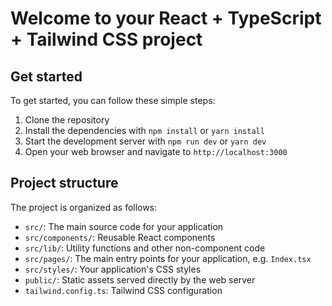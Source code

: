 # Welcome to your React + TypeScript + Tailwind CSS project

## Get started

To get started, you can follow these simple steps:

1. Clone the repository
2. Install the dependencies with `npm install` or `yarn install`
3. Start the development server with `npm run dev` or `yarn dev`
4. Open your web browser and navigate to `http://localhost:3000`

## Project structure

The project is organized as follows:

* `src/`: The main source code for your application
* `src/components/`: Reusable React components
* `src/lib/`: Utility functions and other non-component code
* `src/pages/`: The main entry points for your application, e.g. `Index.tsx`
* `src/styles/`: Your application's CSS styles
* `public/`: Static assets served directly by the web server
* `tailwind.config.ts`: Tailwind CSS configuration
